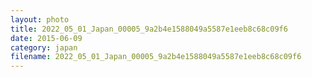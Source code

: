 ```yaml
---
layout: photo
title: 2022_05_01_Japan_00005_9a2b4e1588049a5587e1eeb8c68c09f6
date: 2015-06-09
category: japan
filename: 2022_05_01_Japan_00005_9a2b4e1588049a5587e1eeb8c68c09f6
---
```

